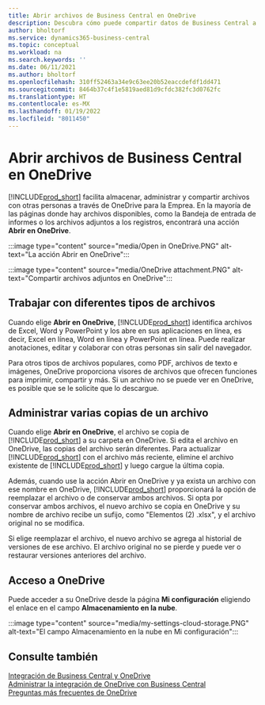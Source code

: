 ```yaml
---
title: Abrir archivos de Business Central en OneDrive
description: Descubra cómo puede compartir datos de Business Central a través de OneDrive para empresas.
author: bholtorf
ms.service: dynamics365-business-central
ms.topic: conceptual
ms.workload: na
ms.search.keywords: ''
ms.date: 06/11/2021
ms.author: bholtorf
ms.openlocfilehash: 310ff52463a34e9c63ee20b52eaccdefdf1dd471
ms.sourcegitcommit: 8464b37c4f1e5819aed81d9cfdc382fc3d0762fc
ms.translationtype: HT
ms.contentlocale: es-MX
ms.lasthandoff: 01/19/2022
ms.locfileid: "8011450"
---
```

# <a name="opening-business-central-files-in-onedrive"></a>Abrir archivos de Business Central en OneDrive
[!INCLUDE[prod_short](includes/prod_short.md)] facilita almacenar, administrar y compartir archivos con otras personas a través de OneDrive para la Emprea. En la mayoría de las páginas donde hay archivos disponibles, como la Bandeja de entrada de informes o los archivos adjuntos a los registros, encontrará una acción **Abrir en OneDrive**.

:::image type="content" source="media/Open in OneDrive.PNG" alt-text="La acción Abrir en OneDrive":::

 
:::image type="content" source="media/OneDrive attachment.PNG" alt-text="Compartir archivos adjuntos en OneDrive":::

## <a name="working-with-different-types-of-files"></a>Trabajar con diferentes tipos de archivos
Cuando elige **Abrir en OneDrive**, [!INCLUDE[prod_short](includes/prod_short.md)] identifica archivos de Excel, Word y PowerPoint y los abre en sus aplicaciones en línea, es decir, Excel en línea, Word en línea y PowerPoint en línea. Puede realizar anotaciones, editar y colaborar con otras personas sin salir del navegador. 

Para otros tipos de archivos populares, como PDF, archivos de texto e imágenes, OneDrive proporciona visores de archivos que ofrecen funciones para imprimir, compartir y más. Si un archivo no se puede ver en OneDrive, es posible que se le solicite que lo descargue. 

## <a name="managing-multiple-copies-of-a-file"></a>Administrar varias copias de un archivo
Cuando elige **Abrir en OneDrive**, el archivo se copia de [!INCLUDE[prod_short](includes/prod_short.md)] a su carpeta en OneDrive. Si edita el archivo en OneDrive, las copias del archivo serán diferentes. Para actualizar [!INCLUDE[prod_short](includes/prod_short.md)] con el archivo más reciente, elimine el archivo existente de [!INCLUDE[prod_short](includes/prod_short.md)] y luego cargue la última copia.

Además, cuando use la acción Abrir en OneDrive y ya exista un archivo con ese nombre en OneDrive, [!INCLUDE[prod_short](includes/prod_short.md)] proporcionará la opción de reemplazar el archivo o de conservar ambos archivos. Si opta por conservar ambos archivos, el nuevo archivo se copia en OneDrive y su nombre de archivo recibe un sufijo, como "Elementos (2) .xlsx", y el archivo original no se modifica. 

Si elige reemplazar el archivo, el nuevo archivo se agrega al historial de versiones de ese archivo. El archivo original no se pierde y puede ver o restaurar versiones anteriores del archivo. 

## <a name="accessing-your-onedrive"></a>Acceso a OneDrive
Puede acceder a su OneDrive desde la página **Mi configuración** eligiendo el enlace en el campo **Almacenamiento en la nube**.

:::image type="content" source="media/my-settings-cloud-storage.PNG" alt-text="El campo Almacenamiento en la nube en Mi configuración":::

<!--## Extending the Connection to OneDrive
You can create an extension and connect it to... For more information, see...-->

## <a name="see-also"></a>Consulte también
[Integración de Business Central y OneDrive](across-onedrive-overview.md)  
[Administrar la integración de OneDrive con Business Central](admin-onedrive-integration.md)  
[Preguntas más frecuentes de OneDrive](admin-onedrive-faq.md)